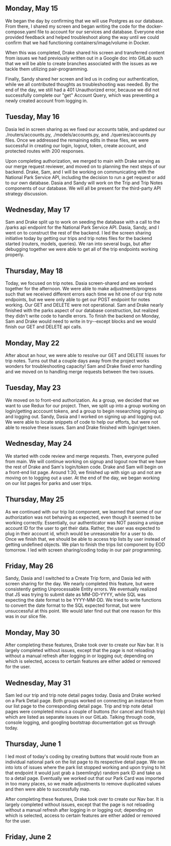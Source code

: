 ## Monday, May 15

We began the day by confirming that we will use Postgres as our database. From there, I shared my screen and began writing the code for the docker-compose.yaml file to account for our services and database. Everyone else provided feedback and helped troubleshoot along the way until we could confirm that we had functioning containers/image/volume in Docker.

When this was completed, Drake shared his screen and transferred content from issues we had previously written out in a Google doc into GitLab such that we will be able to create branches associated with the issues as we tackle them utilizing pair-programming.

Finally, Sandy shared her screen and led us in coding our authentication, while we all contributed thoughts as troubleshooting was needed. By the end of the day, we still had a 401 Unauthorized error, because we did not successfully complete our "get" Account Query, which was preventing a newly created account from logging in.

## Tuesday, May 16

Dasia led in screen sharing as we fixed our accounts table, and updated our ./routers/accounts.py, ./models/accounts.py, and ./queries/accounts.py files. Once we addressed the remaining edits in these files, we were successful in creating our login, logout, token, create account, and protected routes with 200 responses.

Upon completing authorization, we merged to main with Drake serving as our merge request reviewer, and moved on to planning the next steps of our backend. Drake, Sam, and I will be working on communicating with the National Park Service API, including the decision to run a get request or add to our own database. Dasia and Sandy will work on the Trip and Trip Notes components of our database. We will all be present for the third-party API strategy discussion.

## Wednesday, May 17

Sam and Drake split up to work on seeding the database with a call to the /parks api endpoint for the National Park Service API. Dasia, Sandy, and I went on to construct the rest of the backend. I led the screen sharing initiative today by getting our trips and trip notes files for the backend started (routers, models, queries). We ran into several bugs, but after debugging together we were able to get all of the trip endpoints working properly.

## Thursday, May 18

Today, we focused on trip notes. Dasia screen-shared and we worked together for the afternoon. We were able to make adjustments/progress such that we received different errors each time we hit one of our trip note endpoints, but we were only able to get our POST endpoint for notes working. Our GET and DELETE were not operational. Sam and Drake nearly finished with the parks aspect of our database construction, but realized they didn't write code to handle errors. To finish the backend on Monday, Sam and Drake would need to write in try--except blocks and we would finish our GET and DELETE api calls.

## Monday, May 22

After about an hour, we were able to resolve our GET and DELETE issues for trip notes. Turns out that a couple days away from the project works wonders for troubleshooting capacity! Sam and Drake fixed error handling and we moved on to handling merge requests between the two issues.

## Tuesday, May 23

We moved on to front-end authorization. As a group, we decided that we want to use Redux for our project. Then, we split up into a group working on login/getting acccount tokens, and a group to begin researching signing up and logging out. Sandy, Dasia and I worked on signing up and logging out. We were able to locate snippets of code to help our efforts, but were not able to resolve these issues. Sam and Drake finished with login/get token.

## Wednesday, May 24

We started with code review and merge requests. Then, everyone pulled from main. We will continue working on signup and logout now that we have the rest of Drake and Sam's login/token code. Drake and Sam will begin on a front-end list page. Around 1:30, we finished up with sign up and not are moving on to logging out a user. At the end of the day, we began working on our list pages for parks and user trips.

## Thursday, May 25

As we continued with our trip list component, we learned that some of our authorization was not behaving as expected, even though it seemed to be working correctly. Essentially, our authenticator was NOT passing a unique account ID for the user to get their data. Rather, the user was expected to plug in their account id, which would be unreasonable for a user to do. Once we finish that, we should be able to access trip lists by user instead of getting undefined objects. We plan to finish the trips list component by EOD tomorrow. I led with screen sharing/coding today in our pair programming.

## Friday, May 26

Sandy, Dasia and I switched to a Create Trip form, and Dasia led with screen sharing for the day. We nearly completed this feature, but were consistently getting Unprocessable Entity errors. We eventually realized that JS was trying to submit date as MM-DD-YYYY, while SQL was expecting the date format to be YYYY-MM-DD. We tried to write functions to convert the date format to the SQL expected format, but were unsuccessful at this point. We would later find out that one reason for this was in our slice file.

## Monday, May 30

After completing these features, Drake took over to create our Nav bar. It is largely completed without issues, except that the page is not reloading without a manual refresh after logging in or logging out; depending on which is selected, access to certain features are either added or removed for the user.

## Wednesday, May 31

Sam led our trip and trip note detail pages today. Dasia and Drake worked on a Park Detail page. Both groups worked on connecting an instance from our list page to the corresponding detail page. Trip and trip note detail pages were completed minus a couple of buttons (for cancel and finish trip) which are listed as separate issues in our GitLab. Talking through code, console logging, and googling bootstrap documentation got us through today.

## Thursday, June 1

I led most of today's coding by creating buttons that would route from an individual national park on the list page to its respective detail page. We ran into lots of issues where the park list stopped working and upon trying to hit that endpoint it would just grab a (seemlingly) random park ID and take us to a detail page. Eventually we worked out that our Park Card was imported in too many places, so we made adjustments to remove duplicated values and then were able to successfully map.

After completing these features, Drake took over to create our Nav bar. It is largely completed without issues, except that the page is not reloading without a manual refresh after logging in or logging out; depending on which is selected, access to certain features are either added or removed for the user.

## Friday, June 2

